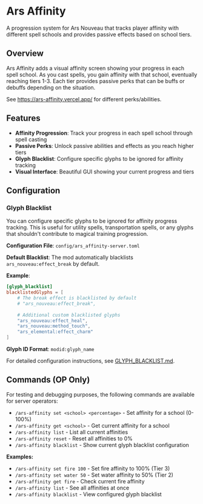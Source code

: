 # Ars Affinity

A progression system for Ars Nouveau that tracks player affinity with different spell schools and provides passive effects based on school tiers.

## Overview

Ars Affinity adds a visual affinity screen showing your progress in each spell school. As you cast spells, you gain affinity with that school, eventually reaching tiers 1-3. Each tier provides passive perks that can be buffs or debuffs depending on the situation.

See https://ars-affinity.vercel.app/ for different perks/abilities.

## Features

- **Affinity Progression**: Track your progress in each spell school through spell casting
- **Passive Perks**: Unlock passive abilities and effects as you reach higher tiers
- **Glyph Blacklist**: Configure specific glyphs to be ignored for affinity tracking
- **Visual Interface**: Beautiful GUI showing your current progress and tiers

## Configuration

### Glyph Blacklist

You can configure specific glyphs to be ignored for affinity progress tracking. This is useful for utility spells, transportation spells, or any glyphs that shouldn't contribute to magical training progression.

**Configuration File**: `config/ars_affinity-server.toml`

**Default Blacklist**: The mod automatically blacklists `ars_nouveau:effect_break` by default.

**Example**:
```toml
[glyph_blacklist]
blacklistedGlyphs = [
    # The break effect is blacklisted by default
    # "ars_nouveau:effect_break",
    
    # Additional custom blacklisted glyphs
    "ars_nouveau:effect_heal",
    "ars_nouveau:method_touch",
    "ars_elemental:effect_charm"
]
```

**Glyph ID Format**: `modid:glyph_name`

For detailed configuration instructions, see [GLYPH_BLACKLIST.md](docs/GLYPH_BLACKLIST.md).

## Commands (OP Only)

For testing and debugging purposes, the following commands are available for server operators:

- `/ars-affinity set <school> <percentage>` - Set affinity for a school (0-100%)
- `/ars-affinity get <school>` - Get current affinity for a school
- `/ars-affinity list` - List all current affinities
- `/ars-affinity reset` - Reset all affinities to 0%
- `/ars-affinity blacklist` - Show current glyph blacklist configuration

**Examples:**
- `/ars-affinity set fire 100` - Set fire affinity to 100% (Tier 3)
- `/ars-affinity set water 50` - Set water affinity to 50% (Tier 2)
- `/ars-affinity get fire` - Check current fire affinity
- `/ars-affinity list` - See all affinities at once
- `/ars-affinity blacklist` - View configured glyph blacklist
